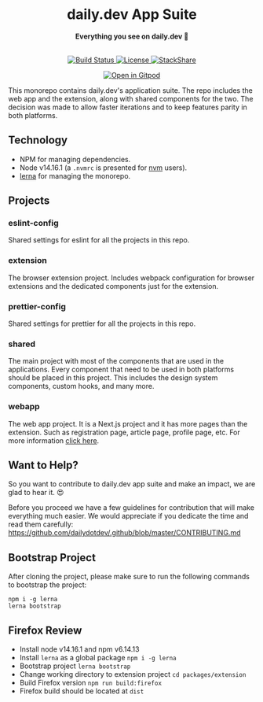 <div align="center">
  <h1>daily.dev App Suite</h1>
  <strong>Everything you see on daily.dev 👀</strong>
</div>
<br>
<p align="center">
  <a href="https://circleci.com/gh/dailydotdev/apps">
    <img src="https://img.shields.io/circleci/build/github/dailydotdev/apps/master.svg" alt="Build Status">
  </a>
  <a href="https://github.com/dailydotdev/apps/blob/master/LICENSE">
    <img src="https://img.shields.io/github/license/dailydotdev/apps.svg" alt="License">
  </a>
  <a href="https://stackshare.io/daily/daily">
    <img src="http://img.shields.io/badge/tech-stack-0690fa.svg?style=flat" alt="StackShare">
  </a>
</p>

<p align="center">
  <a href="https://gitpod.io/#https://github.com/dailydotdev/apps/">
    <img src="https://gitpod.io/button/open-in-gitpod.svg" alt="Open in Gitpod">
  </a>
</p>

This monorepo contains daily.dev's application suite. The repo includes the web app and the extension, along with shared components for the two.
The decision was made to allow faster iterations and to keep features parity in both platforms.

## Technology

* NPM for managing dependencies.
* Node v14.16.1 (a `.nvmrc` is presented for [nvm](https://github.com/nvm-sh/nvm) users).
* [lerna](https://github.com/lerna/lerna) for managing the monorepo.

## Projects

### eslint-config

Shared settings for eslint for all the projects in this repo.

### extension

The browser extension project. Includes webpack configuration for browser extensions and the dedicated components just for the extension.

### prettier-config

Shared settings for prettier for all the projects in this repo.

### shared

The main project with most of the components that are used in the applications. Every component that need to be used in both platforms should be placed in this project. This includes the design system components, custom hooks, and many more.

### webapp

The web app project. It is a Next.js project and it has more pages than the extension. Such as registration page, article page, profile page, etc.
For more information [click here](https://github.com/dailydotdev/apps/tree/master/packages/webapp).


## Want to Help?

So you want to contribute to daily.dev app suite and make an impact, we are glad to hear it. :heart_eyes:

Before you proceed we have a few guidelines for contribution that will make everything much easier.
We would appreciate if you dedicate the time and read them carefully:
https://github.com/dailydotdev/.github/blob/master/CONTRIBUTING.md

## Bootstrap Project

After cloning the project, please make sure to run the following commands to bootstrap the project:
```
npm i -g lerna
lerna bootstrap
```

## Firefox Review

* Install node v14.16.1 and npm v6.14.13
* Install `lerna` as a global package `npm i -g lerna` 
* Bootstrap project `lerna bootstrap`
* Change working directory to extension project `cd packages/extension`
* Build Firefox version `npm run build:firefox`
* Firefox build should be located at `dist`
